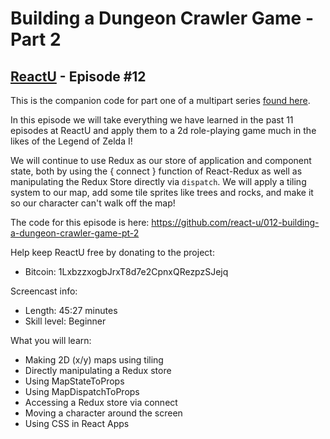 # Building a Dungeon Crawler Game - Part 2
## [ReactU](https://www.youtube.com/c/reactuniversity) - Episode #12

This is the companion code for part one of a multipart series [found here](https://youtu.be/DyWUW7Px1MQ).

In this episode we will take everything we have learned in the past 11 episodes at ReactU and apply them to a 2d role-playing game much in the likes of the Legend of Zelda I!

We will  continue to use Redux as our store of application and component state, both by using the { connect } function of React-Redux as well as manipulating the Redux Store directly via `dispatch`. We will apply a tiling system to our map, add some tile sprites like trees and rocks, and make it so our character can't walk off the map!

The code for this episode is here: https://github.com/react-u/012-building-a-dungeon-crawler-game-pt-2

Help keep ReactU free by donating to the project:

* Bitcoin: 1LxbzzxogbJrxT8d7e2CpnxQRezpzSJejq

Screencast info:

* Length: 45:27 minutes
* Skill level: Beginner

What you will learn:

* Making 2D (x/y) maps using tiling
* Directly manipulating a Redux store
* Using MapStateToProps
* Using MapDispatchToProps
* Accessing a Redux store via connect
* Moving a character around the screen
* Using CSS in React Apps
